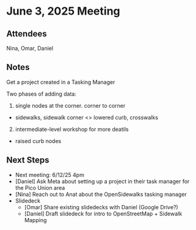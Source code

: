 # June 3, 2025 Meeting

## Attendees

Nina, Omar, Daniel

## Notes

Get a project created in a Tasking Manager

Two phases of adding data:
1. single nodes at the corner.  corner to corner
  - sidewalks, sidewalk corner <> lowered curb, crosswalks
2. intermediate-level workshop for more deatils
  - raised curb nodes

## Next Steps

- Next meeting: 6/12/25 4pm
- [Daniel] Ask Meta about setting up a project in their task manager for the Pico Union area 
- [Nina] Reach out to Anat about the OpenSidewalks tasking manager
- Slidedeck
  - [Omar] Share existing slidedecks with Daniel (Google Drive?)
  - [Daniel] Draft slidedeck for intro to OpenStreetMap + Sidewalk Mapping
